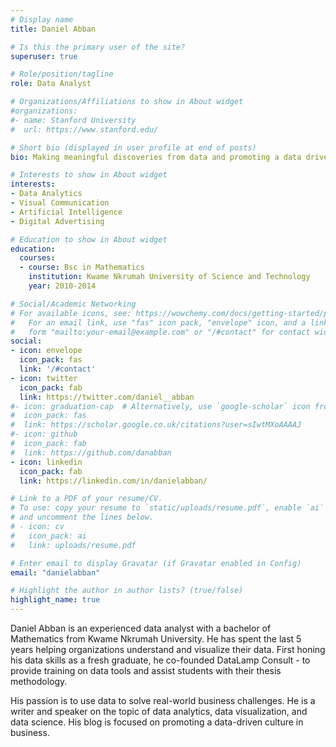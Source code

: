 ```yaml
---
# Display name
title: Daniel Abban

# Is this the primary user of the site?
superuser: true

# Role/position/tagline
role: Data Analyst

# Organizations/Affiliations to show in About widget
#organizations:
#- name: Stanford University
#  url: https://www.stanford.edu/

# Short bio (displayed in user profile at end of posts)
bio: Making meaningful discoveries from data and promoting a data driven culture in business.

# Interests to show in About widget
interests:
- Data Analytics
- Visual Communication
- Artificial Intelligence
- Digital Advertising

# Education to show in About widget
education:
  courses:
  - course: Bsc in Mathematics
    institution: Kwame Nkrumah University of Science and Technology
    year: 2010-2014

# Social/Academic Networking
# For available icons, see: https://wowchemy.com/docs/getting-started/page-builder/#icons
#   For an email link, use "fas" icon pack, "envelope" icon, and a link in the
#   form "mailto:your-email@example.com" or "/#contact" for contact widget.
social:
- icon: envelope
  icon_pack: fas
  link: '/#contact'
- icon: twitter
  icon_pack: fab
  link: https://twitter.com/daniel__abban
#- icon: graduation-cap  # Alternatively, use `google-scholar` icon from `ai` icon pack
#  icon_pack: fas
#  link: https://scholar.google.co.uk/citations?user=sIwtMXoAAAAJ
#- icon: github
#  icon_pack: fab
#  link: https://github.com/danabban
- icon: linkedin
  icon_pack: fab
  link: https://linkedin.com/in/danielabban/

# Link to a PDF of your resume/CV.
# To use: copy your resume to `static/uploads/resume.pdf`, enable `ai` icons in `params.toml`, 
# and uncomment the lines below.
# - icon: cv
#   icon_pack: ai
#   link: uploads/resume.pdf

# Enter email to display Gravatar (if Gravatar enabled in Config)
email: "danielabban"

# Highlight the author in author lists? (true/false)
highlight_name: true
---
```


Daniel Abban is an experienced data analyst with a bachelor of Mathematics from Kwame Nkrumah University. He has spent the last 5 years helping organizations understand and visualize their data. First honing his data skills as a fresh graduate, he co-founded DataLamp Consult - to provide training on data tools and assist students with their thesis methodology.  

His passion is to use data to solve real-world business challenges. He is a writer and speaker on the topic of data analytics, data visualization, and data science.  His blog is focused on promoting a data-driven culture in business. 



